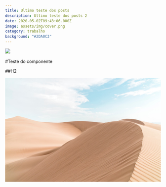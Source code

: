 ```yaml
---
title: Ultimo teste dos posts
description: Ultimo teste dos posts 2
date: 2020-05-02T09:43:06.000Z
image: assets/img/cover.png
category: trabalho
background: "#2DA0C3"
---
```

![](assets/img/volcano.jpg)

\#Teste do componente

\##H2

![Deserto](../static/assets/img/desert.jpg)